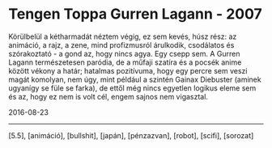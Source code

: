 # Tengen Toppa Gurren Lagann - 2007

Körülbelül a kétharmadát néztem végig, ez sem kevés, húsz rész: az animáció, a rajz, a zene, mind profizmusról árulkodik, csodálatos és szórakoztató - a gond az, hogy nincs agya. Egy csepp sem. A Gurren Lagann természetesen paródia, de a műfaji szatíra és a pocsék anime között vékony a határ; hatalmas pozitívuma, hogy egy percre sem veszi magát komolyan, nem úgy, mint például a szintén Gainax Diebuster (aminek ugyanígy se füle se farka), de ettől még nincs egyetlen logikus eleme sem és az, hogy ez nem is volt cél, engem sajnos nem vigasztal.

2016-08-23 

----

[5.5], [animáció], [bullshit], [japán], [pénzazvan], [robot], [scifi], [sorozat]